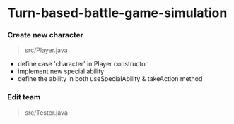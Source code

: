 # Turn-based-battle-game-simulation

### Create new character
> src/Player.java
- define case 'character' in Player constructor
- implement new special ability
- define the ability in both useSpecialAbility & takeAction method

### Edit team
> src/Tester.java